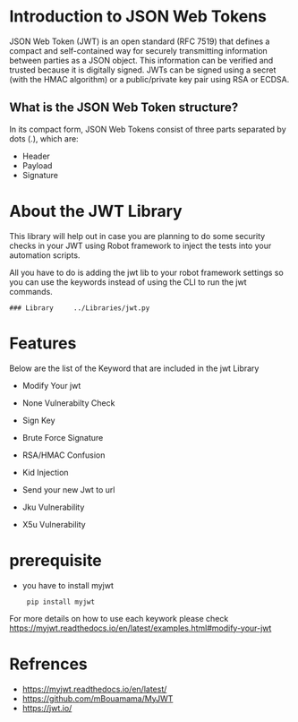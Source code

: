 
# Introduction to JSON Web Tokens

JSON Web Token (JWT) is an open standard (RFC 7519) that defines a compact and self-contained way for securely transmitting information between parties as a JSON object. This information can be verified and trusted because it is digitally signed. JWTs can be signed using a secret (with the HMAC algorithm) or a public/private key pair using RSA or ECDSA.

## What is the JSON Web Token structure?
In its compact form, JSON Web Tokens consist of three parts separated by dots (.), which are:

- Header
- Payload
- Signature

# About the JWT Library

This library will help out in case you are planning to do some security checks in your JWT using Robot framework to inject the tests into your automation scripts.

All you have to do is adding the jwt lib to your robot framework settings so you can use the keywords instead of using the CLI to run the jwt commands.

    ### Library     ../Libraries/jwt.py


# Features

Below  are the list of the Keyword that are included in the jwt Library 

- Modify Your jwt

- None Vulnerabilty Check

- Sign Key

- Brute Force Signature

- RSA/HMAC Confusion

- Kid Injection

- Send your new Jwt to url

- Jku Vulnerability

- X5u Vulnerability


# prerequisite 

- you have to install myjwt 

       pip install myjwt
       
For more details on how to use each keywork please check  https://myjwt.readthedocs.io/en/latest/examples.html#modify-your-jwt 

# Refrences 
- https://myjwt.readthedocs.io/en/latest/
- https://github.com/mBouamama/MyJWT
- https://jwt.io/
